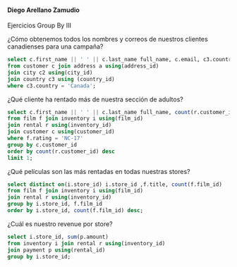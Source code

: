 #### Diego Arellano Zamudio
Ejercicios Group By III

¿Cómo obtenemos todos los nombres y correos de nuestros clientes canadienses para una campaña?

```sql
select c.first_name || ' ' || c.last_name full_name, c.email, c3.country 
from customer c join address a using(address_id)
join city c2 using(city_id)
join country c3 using (country_id)
where c3.country = 'Canada';
```
¿Qué cliente ha rentado más de nuestra sección de adultos?

```sql
select c.first_name || ' ' || c.last_name full_name, count(r.customer_id)
from film f join inventory i using(film_id) 
join rental r using(inventory_id)
join customer c using(customer_id)
where f.rating = 'NC-17'
group by c.customer_id 
order by count(r.customer_id) desc
limit 1;
```

¿Qué películas son las más rentadas en todas nuestras stores?

```sql
select distinct on(i.store_id) i.store_id ,f.title, count(f.film_id)
from film f join inventory i using(film_id)
join rental r using(inventory_id)
group by i.store_id, f.film_id 
order by i.store_id, count(f.film_id) desc;
```

¿Cuál es nuestro revenue por store?

```sql
select i.store_id, sum(p.amount)
from inventory i join rental r using(inventory_id)
join payment p using(rental_id)
group by i.store_id;
```
